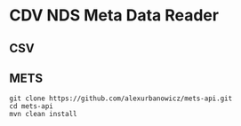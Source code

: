 # CDV NDS Meta Data Reader

## CSV

## METS

```
git clone https://github.com/alexurbanowicz/mets-api.git
cd mets-api
mvn clean install
```
